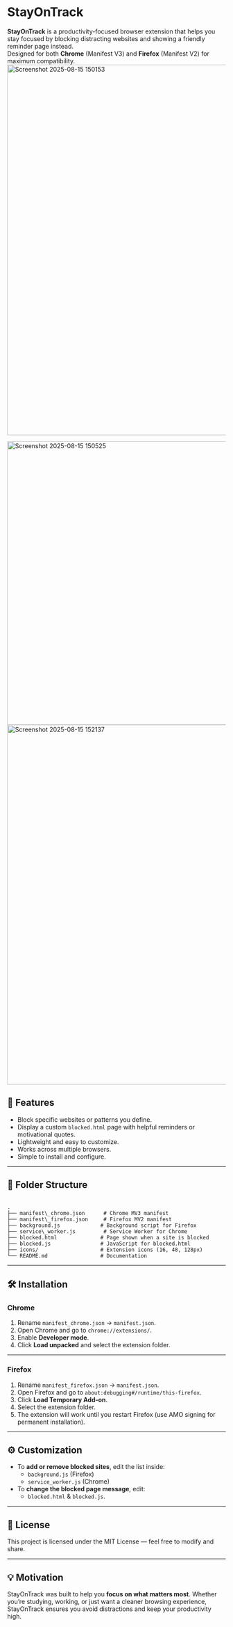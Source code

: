 # StayOnTrack

**StayOnTrack** is a productivity-focused browser extension that helps you stay focused by blocking distracting websites and showing a friendly reminder page instead.  
Designed for both **Chrome** (Manifest V3) and **Firefox** (Manifest V2) for maximum compatibility.
<img width="1893" height="852" alt="Screenshot 2025-08-15 150153" src="https://github.com/user-attachments/assets/1efdfb63-f354-4c45-8816-1ced914a2c5c" />

<img width="1895" height="652" alt="Screenshot 2025-08-15 150525" src="https://github.com/user-attachments/assets/9cc3132d-b2bf-4148-af0e-0bd85d4db16b" />

<img width="1918" height="827" alt="Screenshot 2025-08-15 152137" src="https://github.com/user-attachments/assets/f32cb739-3061-44d1-acca-08e399c57cc5" />


## 📌 Features

- Block specific websites or patterns you define.
- Display a custom `blocked.html` page with helpful reminders or motivational quotes.
- Lightweight and easy to customize.
- Works across multiple browsers.
- Simple to install and configure.

---

## 📂 Folder Structure

```

.
├── manifest\_chrome.json      # Chrome MV3 manifest
├── manifest\_firefox.json     # Firefox MV2 manifest
├── background.js             # Background script for Firefox
├── service\_worker.js         # Service Worker for Chrome
├── blocked.html              # Page shown when a site is blocked
├── blocked.js                # JavaScript for blocked.html
├── icons/                    # Extension icons (16, 48, 128px)
└── README.md                 # Documentation

```

---

## 🛠 Installation

### **Chrome**

1. Rename `manifest_chrome.json` → `manifest.json`.
2. Open Chrome and go to `chrome://extensions/`.
3. Enable **Developer mode**.
4. Click **Load unpacked** and select the extension folder.

---

### **Firefox**

1. Rename `manifest_firefox.json` → `manifest.json`.
2. Open Firefox and go to `about:debugging#/runtime/this-firefox`.
3. Click **Load Temporary Add-on**.
4. Select the extension folder.
5. The extension will work until you restart Firefox (use AMO signing for permanent installation).

---

## ⚙ Customization

- To **add or remove blocked sites**, edit the list inside:
  - `background.js` (Firefox)
  - `service_worker.js` (Chrome)
- To **change the blocked page message**, edit:
  - `blocked.html` & `blocked.js`.

---

## 📜 License

This project is licensed under the MIT License — feel free to modify and share.

---

## 💡 Motivation

StayOnTrack was built to help you **focus on what matters most**. Whether you’re studying, working, or just want a cleaner browsing experience, StayOnTrack ensures you avoid distractions and keep your productivity high.
